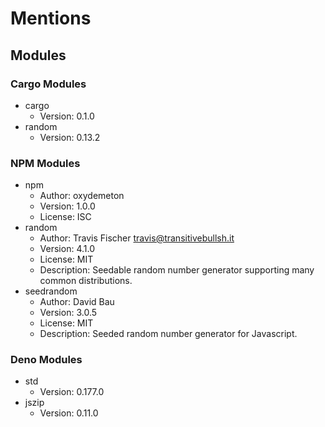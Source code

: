 # Mentions
## Modules
### Cargo Modules
- cargo
    - Version: 0.1.0
- random
    - Version: 0.13.2
### NPM Modules
- npm
    - Author: oxydemeton
    - Version: 1.0.0
    - License: ISC
- random
    - Author: Travis Fischer <travis@transitivebullsh.it>
    - Version: 4.1.0
    - License: MIT
    - Description: Seedable random number generator supporting many common distributions.
- seedrandom
    - Author: David Bau
    - Version: 3.0.5
    - License: MIT
    - Description: Seeded random number generator for Javascript.
### Deno Modules
- std
    - Version: 0.177.0
- jszip
    - Version: 0.11.0
